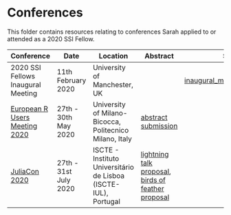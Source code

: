 # Conferences

This folder contains resources relating to conferences Sarah applied to or attended as a 2020 SSI Fellow.

| Conference | Date | Location | Abstract | Slides/DOI |
| --- | --- | --- | --- | --- |
| 2020 SSI Fellows Inaugural Meeting | 11th February 2020 | University of Manchester, UK | | [inaugural_meeting_intro_slides.pdf](presentations/inaugural_meeting_intro_slides.pdf) |
| [European R Users Meeting 2020](https://2020.erum.io/) | 27th - 30th May 2020 | University of Milano-Bicocca, Politecnico Milano, Italy | [abstract submission](abstracts/eRum2020.md) | |
|[JuliaCon 2020](https://juliacon.org/2020/) | 27th - 31st July 2020 | ISCTE - Instituto Universitário de Lisboa (ISCTE-IUL), Portugal | [lightning talk proposal](abstracts/JuliaCon2020-lightning-talk.md), [birds of feather proposal](abstracts/JuliaCon2020-BoF.md) | |
